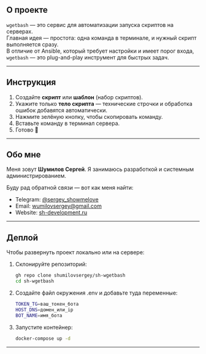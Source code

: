 
## О проекте
`wgetbash` — это сервис для автоматизации запуска скриптов на серверах.  
Главная идея — простота: одна команда в терминале, и нужный скрипт выполняется сразу.  
В отличие от Ansible, который требует настройки и имеет порог входа, `wgetbash` — это plug-and-play инструмент для быстрых задач.  

---

## Инструкция

1. Создайте **скрипт** или **шаблон** (набор скриптов).  
2. Укажите только **тело скрипта** — технические строчки и обработка ошибок добавятся автоматически.  
3. Нажмите зелёную кнопку, чтобы скопировать команду.  
4. Вставьте команду в терминал сервера.  
5. Готово 🎉  

---

## Обо мне

Меня зовут **Шумилов Сергей**. Я занимаюсь разработкой и системным администрированием.  

Буду рад обратной связи — вот как меня найти:  

- Telegram: [@sergey_showmelove](https://t.me/sergey_showmelove)  
- Email: wumilovsergey@gmail.com 
- Website: [sh-development.ru](https://sh-development.ru/)  


---

## Деплой

Чтобы развернуть проект локально или на сервере:  

1. Склонируйте репозиторий:  
   ```bash
   gh repo clone shumilovsergey/sh-wgetbash
   cd sh-wgetbash
   ```

2. Создайте файл окружения .env и добавьте туда переменные:
   ```bash
   TOKEN_TG=ваш_токен_бота
   HOST_DNS=домен_или_ip
   BOT_NAME=имя_бота
   ```

3. Запустите контейнер:
   ```bash
   docker-compose up -d
   ```
---
